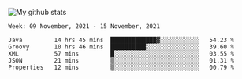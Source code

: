 ![My github stats](https://github-readme-stats.vercel.app/api?username=romvoid95&theme=gruvbox&include_all_commits=true&show_icons=true")

<!--START_SECTION:waka-->
```text
Week: 09 November, 2021 - 15 November, 2021

Java         14 hrs 45 mins  █████████████▓░░░░░░░░░░░   54.23 % 
Groovy       10 hrs 46 mins  ██████████░░░░░░░░░░░░░░░   39.60 % 
XML          57 mins         █░░░░░░░░░░░░░░░░░░░░░░░░   03.55 % 
JSON         21 mins         ▒░░░░░░░░░░░░░░░░░░░░░░░░   01.31 % 
Properties   12 mins         ▒░░░░░░░░░░░░░░░░░░░░░░░░   00.79 % 
```
<!--END_SECTION:waka-->
